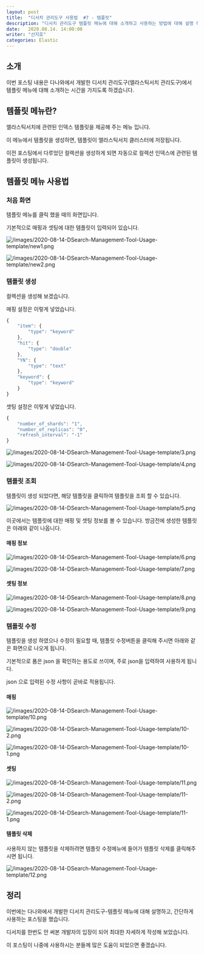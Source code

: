 ```yaml
---
layout: post
title:  "디서치 관리도구 사용법  #7 - 템플릿"
description: "디서치 관리도구 템플릿 메뉴에 대해 소개하고 사용하는 방법에 대해 설명 하도록 하겠습니다." 
date:   2020.08.14. 14:00:00
writer: "선지호"  
categories: Elastic 
---
```


## 소개

이번 포스팅 내용은 다나와에서 개발한 디서치 관리도구(엘라스틱서치 관리도구)에서 템플릿 메뉴에 대해 소개하는 시간을 가지도록 하겠습니다.

## 템플릿 메뉴란?

엘라스틱서치에 관련된 인덱스 템플릿을 제공해 주는 메뉴 입니다.

이 메뉴에서 템플릿을 생성하면, 템플릿이 엘라스틱서치 클러스터에 저장됩니다.

이전 포스팅에서 다루었던 컬렉션을 생성하게 되면 자동으로 컬렉션 인덱스에 관련된 템플릿이 생성됩니다.

## 템플릿 메뉴 사용법 

### 처음 화면

템플릿 메뉴를 클릭 했을 때의 화면입니다.

기본적으로 매핑과 셋팅에 대한 템플릿이 입력되어 있습니다.

![/images/2020-08-14-DSearch-Management-Tool-Usage-template/new1.png](/images/2020-08-14-DSearch-Management-Tool-Usage-template/new1.png)

![/images/2020-08-14-DSearch-Management-Tool-Usage-template/new2.png](/images/2020-08-14-DSearch-Management-Tool-Usage-template/new2.png)

### 템플릿 생성 

컬렉션을 생성해 보겠습니다.

매핑 설정은 이렇게 넣었습니다.

```jsx
{
    "item": {
        "type": "keyword"
    },
    "hit": {
        "type": "double"
    },
    "YN": {
        "type": "text"
    },
    "keyword": {
        "type": "keyword"
    }
}
```
셋팅 설정은 이렇게 넣었습니다.

```jsx
{
    "number_of_shards": "1",
    "number_of_replicas": "0",
    "refresh_interval": "-1"
}
```

![/images/2020-08-14-DSearch-Management-Tool-Usage-template/3.png](/images/2020-08-14-DSearch-Management-Tool-Usage-template/3.png)

![/images/2020-08-14-DSearch-Management-Tool-Usage-template/4.png](/images/2020-08-14-DSearch-Management-Tool-Usage-template/4.png)

### 템플릿 조회

템플릿이 생성 되었다면, 해당 템플릿을 클릭하여 템플릿을 조회 할 수 있습니다.

![/images/2020-08-14-DSearch-Management-Tool-Usage-template/5.png](/images/2020-08-14-DSearch-Management-Tool-Usage-template/5.png)

이곳에서는 템플릿에 대한 매핑 및 셋팅 정보를 볼 수 있습니다.
방금전에 생성한 템플릿은 아래와 같이 나옵니다.

#### 매핑 정보
![/images/2020-08-14-DSearch-Management-Tool-Usage-template/6.png](/images/2020-08-14-DSearch-Management-Tool-Usage-template/6.png)

![/images/2020-08-14-DSearch-Management-Tool-Usage-template/7.png](/images/2020-08-14-DSearch-Management-Tool-Usage-template/7.png)

#### 셋팅 정보
![/images/2020-08-14-DSearch-Management-Tool-Usage-template/8.png](/images/2020-08-14-DSearch-Management-Tool-Usage-template/8.png)

![/images/2020-08-14-DSearch-Management-Tool-Usage-template/9.png](/images/2020-08-14-DSearch-Management-Tool-Usage-template/9.png)

### 템플릿 수정

템플릿을 생성 하였으나 수정이 필요할 때, 템플릿 수정버튼을 클릭해 주시면 아래와 같은 화면으로 나오게 됩니다.

기본적으로 폼은 json 을 확인하는 용도로 쓰이며, 주로 json을 입력하여 사용하게 됩니다.

json 으로 입력된 수정 사항이 곧바로 적용됩니다.

#### 매핑

![/images/2020-08-14-DSearch-Management-Tool-Usage-template/10.png](/images/2020-08-14-DSearch-Management-Tool-Usage-template/10.png)

![/images/2020-08-14-DSearch-Management-Tool-Usage-template/10-2.png](/images/2020-08-14-DSearch-Management-Tool-Usage-template/10-2.png)

![/images/2020-08-14-DSearch-Management-Tool-Usage-template/10-1.png](/images/2020-08-14-DSearch-Management-Tool-Usage-template/10-1.png)

#### 셋팅

![/images/2020-08-14-DSearch-Management-Tool-Usage-template/11.png](/images/2020-08-14-DSearch-Management-Tool-Usage-template/11.png)

![/images/2020-08-14-DSearch-Management-Tool-Usage-template/11-2.png](/images/2020-08-14-DSearch-Management-Tool-Usage-template/11-2.png)

![/images/2020-08-14-DSearch-Management-Tool-Usage-template/11-1.png](/images/2020-08-14-DSearch-Management-Tool-Usage-template/11-1.png)

#### 템플릿 삭제

사용하지 않는 템플릿을 삭제하려면 템플릿 수정메뉴에 들어가 템플릿 삭제를 클릭해주시면 됩니다.

![/images/2020-08-14-DSearch-Management-Tool-Usage-template/12.png](/images/2020-08-14-DSearch-Management-Tool-Usage-template/12.png)

## 정리

이번에는 다나와에서 개발한 디서치 관리도구-템플릿 메뉴에 대해 설명하고, 간단하게 사용하는 포스팅을 했습니다.

디서치를 한번도 안 써본 개발자의 입장이 되어 최대한 자세하게 작성해 보았습니다.

이 포스팅이 나중에 사용하시는 분들께 많은 도움이 되었으면 좋겠습니다.